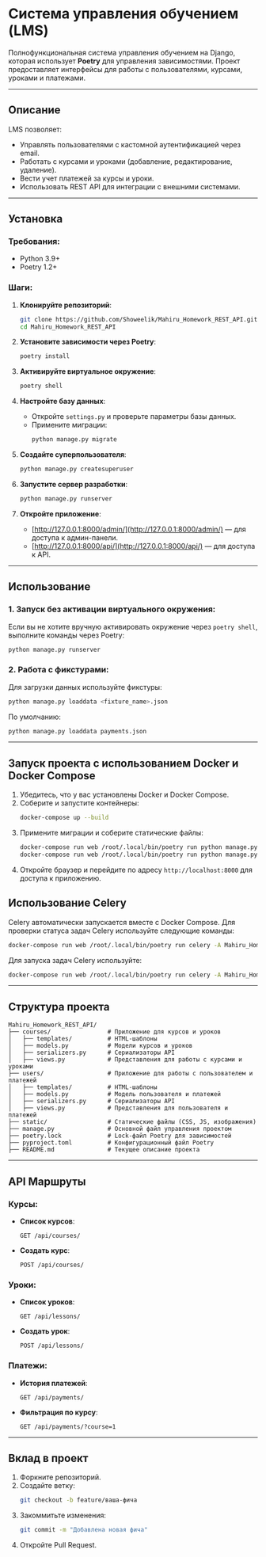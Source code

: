 # **Система управления обучением (LMS)**  
Полнофункциональная система управления обучением на Django, которая использует **Poetry** для управления зависимостями. Проект предоставляет интерфейсы для работы с пользователями, курсами, уроками и платежами.

---

## **Описание**
LMS позволяет:
- Управлять пользователями с кастомной аутентификацией через email.
- Работать с курсами и уроками (добавление, редактирование, удаление).
- Вести учет платежей за курсы и уроки.
- Использовать REST API для интеграции с внешними системами.

---

## **Установка**

### Требования:
- Python 3.9+  
- Poetry 1.2+  

### Шаги:

1. **Клонируйте репозиторий**:
   ```bash
   git clone https://github.com/Showeelik/Mahiru_Homework_REST_API.git
   cd Mahiru_Homework_REST_API
   ```

2. **Установите зависимости через Poetry**:
   ```bash
   poetry install
   ```

3. **Активируйте виртуальное окружение**:
   ```bash
   poetry shell
   ```

4. **Настройте базу данных**:
   - Откройте `settings.py` и проверьте параметры базы данных.
   - Примените миграции:
     ```bash
     python manage.py migrate
     ```

5. **Создайте суперпользователя**:
   ```bash
   python manage.py createsuperuser
   ```

6. **Запустите сервер разработки**:
   ```bash
   python manage.py runserver
   ```

7. **Откройте приложение**:
   - [http://127.0.0.1:8000/admin/](http://127.0.0.1:8000/admin/) — для доступа к админ-панели.
   - [http://127.0.0.1:8000/api/](http://127.0.0.1:8000/api/) — для доступа к API.

---

## **Использование**

### **1. Запуск без активации виртуального окружения**:
Если вы не хотите вручную активировать окружение через `poetry shell`, выполните команды через Poetry:
```bash
python manage.py runserver
```

### **2. Работа с фикстурами**:
Для загрузки данных используйте фикстуры:
```bash
python manage.py loaddata <fixture_name>.json
```
По умолчанию:
```bash
python manage.py loaddata payments.json
```

---

## Запуск проекта с использованием Docker и Docker Compose

1. Убедитесь, что у вас установлены Docker и Docker Compose.
2. Соберите и запустите контейнеры:
    ```sh
    docker-compose up --build
    ```
3. Примените миграции и соберите статические файлы:
    ```sh
    docker-compose run web /root/.local/bin/poetry run python manage.py migrate
    docker-compose run web /root/.local/bin/poetry run python manage.py collectstatic --noinput
    ```
4. Откройте браузер и перейдите по адресу `http://localhost:8000` для доступа к приложению.

## Использование Celery

Celery автоматически запускается вместе с Docker Compose. Для проверки статуса задач Celery используйте следующие команды:

```sh
docker-compose run web /root/.local/bin/poetry run celery -A Mahiru_Homework_REST_API status
```

Для запуска задач Celery используйте:

```sh
docker-compose run web /root/.local/bin/poetry run celery -A Mahiru_Homework_REST_API worker --loglevel=info
```

---

## **Структура проекта**

```plaintext
Mahiru_Homework_REST_API/
├── courses/                # Приложение для курсов и уроков
│   ├── templates/          # HTML-шаблоны
│   ├── models.py           # Модели курсов и уроков
│   ├── serializers.py      # Сериализаторы API
│   ├── views.py            # Представления для работы с курсами и уроками
├── users/                  # Приложение для работы с пользователем и платежей
│   ├── templates/          # HTML-шаблоны
│   ├── models.py           # Модель пользователя и платежей
│   ├── serializers.py      # Сериализаторы API
│   ├── views.py            # Представления для пользователя и платежей
├── static/                 # Статические файлы (CSS, JS, изображения)
├── manage.py               # Основной файл управления проектом
├── poetry.lock             # Lock-файл Poetry для зависимостей
├── pyproject.toml          # Конфигурационный файл Poetry
├── README.md               # Текущее описание проекта
```

---

## **API Маршруты**

### Курсы:
- **Список курсов**:
  ```
  GET /api/courses/
  ```
- **Создать курс**:
  ```
  POST /api/courses/
  ```

### Уроки:
- **Список уроков**:
  ```
  GET /api/lessons/
  ```
- **Создать урок**:
  ```
  POST /api/lessons/
  ```

### Платежи:
- **История платежей**:
  ```
  GET /api/payments/
  ```
- **Фильтрация по курсу**:
  ```
  GET /api/payments/?course=1
  ```

---

## **Вклад в проект**

1. Форкните репозиторий.
2. Создайте ветку:
   ```bash
   git checkout -b feature/ваша-фича
   ```
3. Закоммитьте изменения:
   ```bash
   git commit -m "Добавлена новая фича"
   ```
4. Откройте Pull Request.